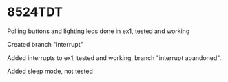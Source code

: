 # 8524TDT

Polling buttons and lighting leds done in ex1, tested and working

Created branch "interrupt"

Added interrupts to ex1, tested and working, branch "interrupt abandoned".

Added sleep mode, not tested

